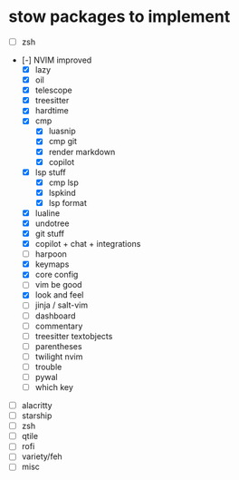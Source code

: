 # stow packages to implement
- [ ] zsh
- [-] NVIM improved
  - [x] lazy
  - [x] oil
  - [x] telescope
  - [x] treesitter
  - [x] hardtime
  - [x] cmp
    - [x] luasnip
    - [x] cmp git
    - [x] render markdown
    - [x] copilot
  - [x] lsp stuff
    - [x] cmp lsp
    - [x] lspkind
    - [x] lsp format
  - [x] lualine
  - [x] undotree
  - [x] git stuff
  - [x] copilot + chat + integrations 
  - [ ] harpoon
  - [x] keymaps
  - [x] core config
  - [ ] vim be good
  - [x] look and feel
  - [ ] jinja / salt-vim
  - [ ] dashboard
  - [ ] commentary
  - [ ] treesitter textobjects
  - [ ] parentheses
  - [ ] twilight nvim
  - [ ] trouble
  - [ ] pywal
  - [ ] which key
- [ ] alacritty
- [ ] starship
- [ ] zsh
- [ ] qtile
- [ ] rofi
- [ ] variety/feh
- [ ] misc
